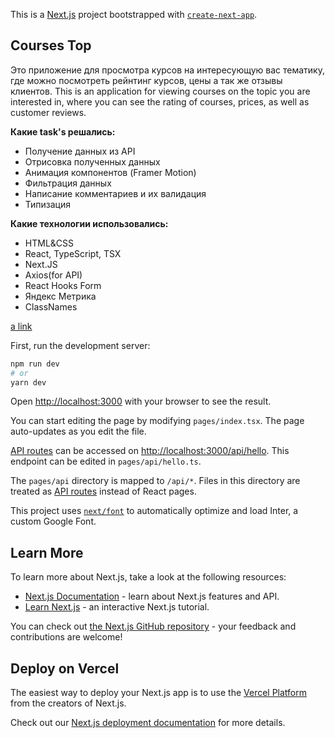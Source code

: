 This is a [Next.js](https://nextjs.org/) project bootstrapped with [`create-next-app`](https://github.com/vercel/next.js/tree/canary/packages/create-next-app).

## Courses Top

Это приложение для просмотра курсов на интересующую вас тематику, где можно посмотреть рейнтинг курсов, цены а так же отзывы клиентов. This is an application for viewing courses on the topic you are interested in, where you can see the rating of courses, prices, as well as customer reviews.

**Какие task's решались:**
- Получение данных из API
- Отрисовка полученных данных 
- Анимация компонентов (Framer Motion)
- Фильтрация данных
- Написание комментариев и их валидация
- Типизация

**Какие технологии использовались:**
- HTML&CSS
- React, TypeScript, TSX
- Next.JS
- Axios(for API)
- React Hooks Form
- Яндекс Метрика
- ClassNames

[a link](https://courses-top.vercel.app/)

First, run the development server:

```bash
npm run dev 
# or
yarn dev
```

Open [http://localhost:3000](http://localhost:3000) with your browser to see the result.

You can start editing the page by modifying `pages/index.tsx`. The page auto-updates as you edit the file.

[API routes](https://nextjs.org/docs/api-routes/introduction) can be accessed on [http://localhost:3000/api/hello](http://localhost:3000/api/hello). This endpoint can be edited in `pages/api/hello.ts`.

The `pages/api` directory is mapped to `/api/*`. Files in this directory are treated as [API routes](https://nextjs.org/docs/api-routes/introduction) instead of React pages.

This project uses [`next/font`](https://nextjs.org/docs/basic-features/font-optimization) to automatically optimize and load Inter, a custom Google Font.

## Learn More

To learn more about Next.js, take a look at the following resources:

- [Next.js Documentation](https://nextjs.org/docs) - learn about Next.js features and API.
- [Learn Next.js](https://nextjs.org/learn) - an interactive Next.js tutorial.

You can check out [the Next.js GitHub repository](https://github.com/vercel/next.js/) - your feedback and contributions are welcome!

## Deploy on Vercel

The easiest way to deploy your Next.js app is to use the [Vercel Platform](https://vercel.com/new?utm_medium=default-template&filter=next.js&utm_source=create-next-app&utm_campaign=create-next-app-readme) from the creators of Next.js.

Check out our [Next.js deployment documentation](https://nextjs.org/docs/deployment) for more details.
